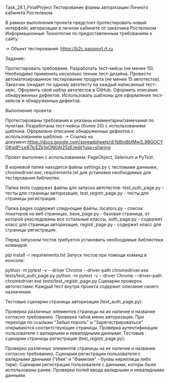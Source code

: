 Task_28.1_FinalProject
Тестирование формы авторизации Личного кабинета Ростелеком

В рамках выполнения проекта предстоит протестировать новый интерфейс 
авторизации в личном кабинете от заказчика Ростелеком Информационные 
Технологии по предоставленным требованиям к сайту.

→ Объект тестирования: https://b2c.passport.rt.ru

Задание:

Протестировать требования. Разработать тест-кейсы (не менее 15). 
Необходимо применить несколько техник тест-дизайна. Провести 
автоматизированное тестирование продукта (не менее 15 автотестов). 
Заказчик ожидает по одному автотесту на каждый написанный тест-кейс. 
Оформить свой набор автотестов в GitHub. Оформить описание обнаруженных 
дефектов. Использовать шаблоны для оформления тест-кейсов и обнаруженных 
дефектов.

Выполнение проекта:

Протестированы требования и указаны комментарии/замечания по пунктам.
Разработаны тест-кейсы (более 20) с использованием шаблона.
Оформлено описание обнаруженных дефектов с использованием шаблона.
→ Ссылка на документ:https://docs.google.com/spreadsheets/d/1bBig8bIMw3_9BGOCYGKgdP-Le87IcEZk1qONGAt25zE/edit?usp=sharing

Проект выполнен с использованием: PageObject, Selenium и PyTest.

В корневой папке находятся файлы settings.py с тестовыми данными, 
chromedriver.exe, requirements.txt для установки необходимых для 
тестирования библиотек.

Папка tests содержит файлы для запуска автотестов: test_auth_page.py - 
тесты для страницы авторизация, test_registr_page.py - тесты для страницы 
регистрация.

Папка pages содержит следующие файлы: locators.py - список локаторов на 
веб страницах, base_page.py - базовая страница, от которой унаследованы 
все остальные классы, auth_page.py - содержит класс для страницы 
авторизация, registr_page.py - содержит класс для страницы регистрация.

Перед запуском тестов требуется установить необходимые библиотеки командой:

pip install -r requirements.txt Запуск тестов при помощи команд в консоли:

python -m pytest -v --driver Chrome --driver-path chromedriver.exe tests/test_auth_page.py 
python -m pytest -v --driver Chrome --driver-path chromedriver.exe tests/test_registr_page.py Сценарии проверок автотестами: Каждый тест внутри проекта содержит описание своего назначения.

Тестовые сценарии страницы авторизация (test_auth_page.py):

Проверка различных элементов страницы на их наличие и название согласно 
требованию. Проверка табов меню авторизация. При переходе по ссылкам 
"Забыл пороль" и "Зарегистрироваться" открываются соответствующие 
страницы. Проверка аутентификации пользователя с валидными и невалидными 
данными. Тестовые сценарии страницы регистрация (test_registr_page.py):

Проверка различных элементов страницы на их наличие и название согласно 
требованию. Сценарии регистрации пользователя с валидными данными 
("Имя" и "Фамилия" - буквы кириллицы либо тире). Сценарии регистрации 
пользователя с данными, которы были использованы ранее. Проверки полей 
ввода валидными и невалидными данными.